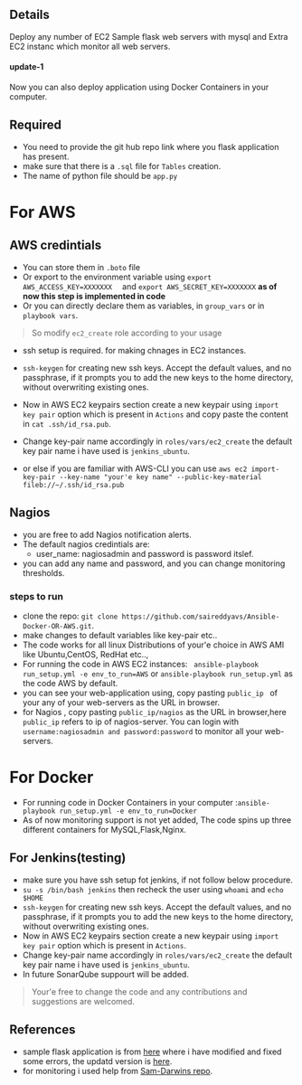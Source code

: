 
## Details

Deploy any number of EC2 Sample flask web servers with  mysql  and Extra EC2 instanc which monitor all web servers.
#### update-1
Now you can also deploy application using Docker Containers in your computer.



## Required

* You need to provide the git hub repo link where you flask application has present.
* make sure that there is a ```.sql``` file for ```Tables``` creation.
* The name of python file should be ```app.py```

# For AWS

## AWS credintials

* You can store them in ```.boto``` file
* Or export to the environment variable using ```export AWS_ACCESS_KEY=XXXXXXX  ``` and ```export AWS_SECRET_KEY=XXXXXXX``` **as of now this step is implemented in code** 
* Or you can directly declare them as variables, in ```group_vars``` or in ```playbook vars```.

> So modify    ```ec2_create``` role according to your usage
* ssh setup is required. for making chnages in EC2 instances.

* ```ssh-keygen```  for creating new ssh keys. Accept the default values, and no passphrase, if it prompts you to add the new keys to the home directory, without overwriting existing ones.
* Now in AWS EC2 keypairs section create a new keypair using ```import key pair``` option which is present in ```Actions``` and copy paste the content in ```cat .ssh/id_rsa.pub```.
* Change key-pair name accordingly in ```roles/vars/ec2_create``` the default key pair name i have used is ```jenkins_ubuntu```.
* or else if you are familiar with AWS-CLI you can use ```aws ec2 import-key-pair --key-name "your'e key name" --public-key-material fileb://~/.ssh/id_rsa.pub```

## Nagios

* you are free to add Nagios notification alerts.
* The default nagios credintials are:
    * user_name: nagiosadmin and password is password itslef.
* you can add any name and password, and you can change monitoring thresholds.

### steps to run
* clone the repo:  ```git clone https://github.com/saireddyavs/Ansible-Docker-OR-AWS.git```.
* make changes to default variables like key-pair etc..
* The code works for all linux Distributions of your'e choice in AWS AMI like Ubuntu,CentOS, RedHat etc..,
* For running the code in AWS EC2 instances: ``` ansible-playbook run_setup.yml -e env_to_run=AWS``` or ```ansible-playbook run_setup.yml``` as the code AWS by default.
* you can see your web-application using, copy pasting ```public_ip ``` of your any of your web-servers as the URL in browser.
* for Nagios , copy pasting ```public_ip/nagios``` as the URL in browser,here   ```public_ip``` refers to ip of nagios-server.
 You can login  with ```username:nagiosadmin and password:password```  to monitor all your web-servers.


# For Docker
* For running code in Docker Containers in your computer :```ansible-playbook run_setup.yml -e env_to_run=Docker```
* As of now monitoring support is not yet added, The code spins up three different  containers for MySQL,Flask,Nginx.



## For Jenkins(testing)
* make sure you have ssh setup fot jenkins, if not follow below procedure.
* ```su -s /bin/bash jenkins``` then recheck the user using ```whoami```  and ```echo $HOME```
* ```ssh-keygen``` for creating new ssh keys. Accept the default values, and no passphrase, if it prompts you to add the new keys to the home directory, without overwriting existing ones.
* Now in AWS EC2 keypairs section create a new keypair using ```import key pair``` option which is present in ```Actions```.
* Change key-pair name accordingly in ```roles/vars/ec2_create``` the default key pair name i have used is ```jenkins_ubuntu```.
* In future SonarQube suppourt will be added.






> Your'e free to change the code and any contributions and suggestions are welcomed.

## References

* sample flask application is from [here](https://github.com/EswarGitHub/GymManagementSystem) where i have modified and fixed some errors, the updatd version is [here](https://github.com/saireddyavs/Gym-appication).
* for monitoring i used help from [Sam-Darwins repo](https://github.com/sdarwin/Ansible-Nagios). 
